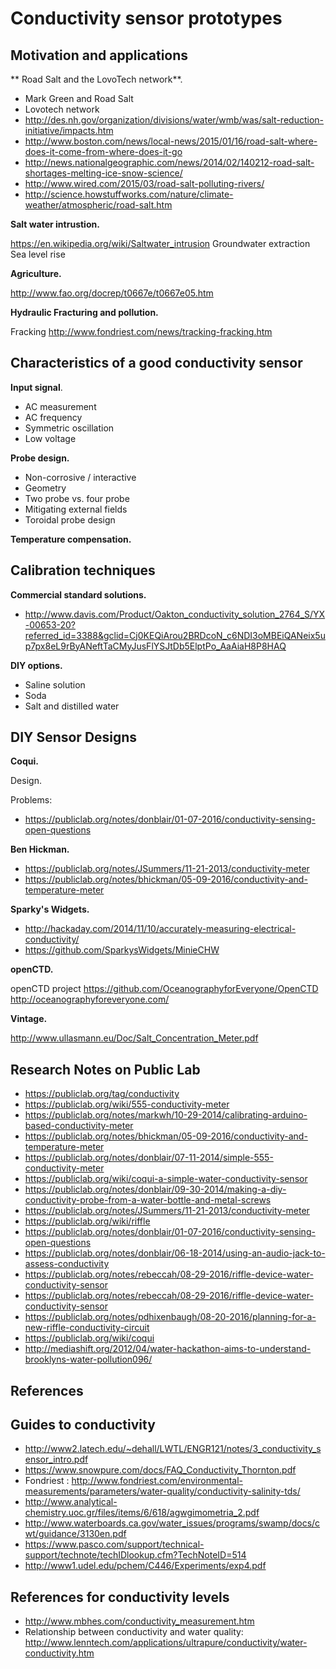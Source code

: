 # Conductivity sensor prototypes

## Motivation and applications

** Road Salt and the LovoTech network**. 

- Mark Green and Road Salt
- Lovotech network
- http://des.nh.gov/organization/divisions/water/wmb/was/salt-reduction-initiative/impacts.htm
- http://www.boston.com/news/local-news/2015/01/16/road-salt-where-does-it-come-from-where-does-it-go
- http://news.nationalgeographic.com/news/2014/02/140212-road-salt-shortages-melting-ice-snow-science/
- http://www.wired.com/2015/03/road-salt-polluting-rivers/
- http://science.howstuffworks.com/nature/climate-weather/atmospheric/road-salt.htm

**Salt water intrustion.**

https://en.wikipedia.org/wiki/Saltwater_intrusion
Groundwater extraction
Sea level rise


**Agriculture.**

http://www.fao.org/docrep/t0667e/t0667e05.htm


**Hydraulic Fracturing and pollution.**

Fracking http://www.fondriest.com/news/tracking-fracking.htm


## Characteristics of a good conductivity sensor

**Input signal**.

- AC measurement
- AC frequency
- Symmetric oscillation 
- Low voltage

**Probe design.**

- Non-corrosive / interactive
- Geometry
- Two probe vs. four probe
- Mitigating external fields
- Toroidal probe design

**Temperature compensation.**

## Calibration techniques

**Commercial standard solutions.** 

- http://www.davis.com/Product/Oakton_conductivity_solution_2764_S/YX-00653-20?referred_id=3388&gclid=Cj0KEQiArou2BRDcoN_c6NDI3oMBEiQANeix5up7px8eL9rByANeftTaCMyJusFlYSJtDb5ElptPo_AaAiaH8P8HAQ

**DIY options.**

- Saline solution
- Soda
- Salt and distilled water

## DIY Sensor Designs

**Coqui.**  

Design.

Problems:

- https://publiclab.org/notes/donblair/01-07-2016/conductivity-sensing-open-questions

**Ben Hickman.**

- https://publiclab.org/notes/JSummers/11-21-2013/conductivity-meter
- https://publiclab.org/notes/bhickman/05-09-2016/conductivity-and-temperature-meter

**Sparky's Widgets.**

- http://hackaday.com/2014/11/10/accurately-measuring-electrical-conductivity/
- https://github.com/SparkysWidgets/MinieCHW

**openCTD.**

openCTD project
https://github.com/OceanographyforEveryone/OpenCTD
http://oceanographyforeveryone.com/

**Vintage.**

http://www.ullasmann.eu/Doc/Salt_Concentration_Meter.pdf


## Research Notes on Public Lab

- https://publiclab.org/tag/conductivity
- https://publiclab.org/wiki/555-conductivity-meter
- https://publiclab.org/notes/markwh/10-29-2014/calibrating-arduino-based-conductivity-meter
- https://publiclab.org/notes/bhickman/05-09-2016/conductivity-and-temperature-meter
- https://publiclab.org/notes/donblair/07-11-2014/simple-555-conductivity-meter
- https://publiclab.org/wiki/coqui-a-simple-water-conductivity-sensor
- https://publiclab.org/notes/donblair/09-30-2014/making-a-diy-conductivity-probe-from-a-water-bottle-and-metal-screws
- https://publiclab.org/notes/JSummers/11-21-2013/conductivity-meter
- https://publiclab.org/wiki/riffle
- https://publiclab.org/notes/donblair/01-07-2016/conductivity-sensing-open-questions
- https://publiclab.org/notes/donblair/06-18-2014/using-an-audio-jack-to-assess-conductivity
- https://publiclab.org/notes/rebeccah/08-29-2016/riffle-device-water-conductivity-sensor
- https://publiclab.org/notes/rebeccah/08-29-2016/riffle-device-water-conductivity-sensor
- https://publiclab.org/notes/pdhixenbaugh/08-20-2016/planning-for-a-new-riffle-conductivity-circuit
- https://publiclab.org/wiki/coqui
- http://mediashift.org/2012/04/water-hackathon-aims-to-understand-brooklyns-water-pollution096/


## References

## Guides to conductivity

- http://www2.latech.edu/~dehall/LWTL/ENGR121/notes/3_conductivity_sensor_intro.pdf
- https://www.snowpure.com/docs/FAQ_Conductivity_Thornton.pdf
- Fondriest : http://www.fondriest.com/environmental-measurements/parameters/water-quality/conductivity-salinity-tds/
- http://www.analytical-chemistry.uoc.gr/files/items/6/618/agwgimometria_2.pdf
- http://www.waterboards.ca.gov/water_issues/programs/swamp/docs/cwt/guidance/3130en.pdf
- https://www.pasco.com/support/technical-support/technote/techIDlookup.cfm?TechNoteID=514
- http://www1.udel.edu/pchem/C446/Experiments/exp4.pdf

## References for conductivity levels

- http://www.mbhes.com/conductivity_measurement.htm
- Relationship between conductivity and water quality: http://www.lenntech.com/applications/ultrapure/conductivity/water-conductivity.htm



